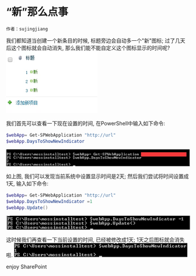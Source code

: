 # “新”那么点事
	作者：sujingjiang

我们都知道当创建一个新条目的时候, 标题旁边会自动多一个"新"图标; 过了几天后这个图标就会自动消失, 那么我们能不能自定义这个图标显示的时间呢?
![](imgs/20150512.001.png)

我们首先可以查看一下现在设置的时间, 在PowerShell中输入如下命令:
```powershell
$webApp= Get-SPWebApplication "http://url"
$webApp.DaysToShowNewIndicator
```

![](imgs/20150512.002.png)

如上图, 我们可以发现当前系统中设置显示时间是2天; 然后我们尝试将时间设置成1天, 输入如下命令:
```powershell
$webApp= Get-SPWebApplication "http://url"
$webApp.DaysToShowNewIndicator =1
$webApp.Update()
```

![](imgs/20150512.003.png)

这时候我们再查看一下当前设置的时间, 已经被修改成1天; 1天之后图标就会消失啦.
![](imgs/20150512.004.png)

enjoy SharePoint


